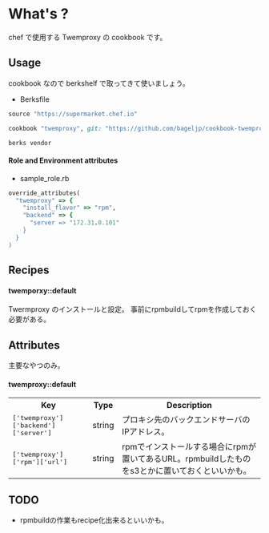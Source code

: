 What's ?
===============
chef で使用する Twemproxy の cookbook です。

Usage
-----
cookbook なので berkshelf で取ってきて使いましょう。

* Berksfile
```ruby
source "https://supermarket.chef.io"

cookbook "twemproxy", git: "https://github.com/bageljp/cookbook-twemproxy.git"
```

```
berks vendor
```

#### Role and Environment attributes

* sample_role.rb
```ruby
override_attributes(
  "twemproxy" => {
    "install_flavor" => "rpm",
    "backend" => {
      "server => "172.31.0.101"
    }
  }
)
```

Recipes
----------

#### twemporxy::default
Twermproxy のインストールと設定。
事前にrpmbuildしてrpmを作成しておく必要がある。

Attributes
----------

主要なやつのみ。

#### twemproxy::default
<table>
  <tr>
    <th>Key</th>
    <th>Type</th>
    <th>Description</th>
  </tr>
  <tr>
    <td><tt>['twemproxy']['backend']['server']</tt></td>
    <td>string</td>
    <td>プロキシ先のバックエンドサーバのIPアドレス。</td>
  </tr>
  <tr>
    <td><tt>['twemproxy']['rpm']['url']</tt></td>
    <td>string</td>
    <td>rpmでインストールする場合にrpmが置いてあるURL。rpmbuildしたものをs3とかに置いておくといいかも。</td>
  </tr>
</table>

TODO
----------

* rpmbuildの作業もrecipe化出来るといいかも。
